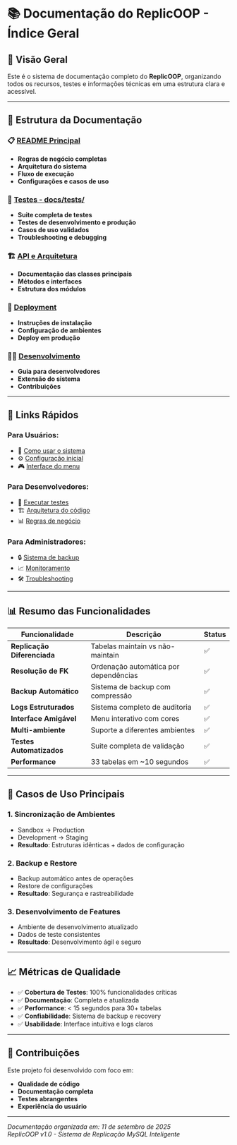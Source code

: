 # 📚 **Documentação do ReplicOOP - Índice Geral**

## 🎯 **Visão Geral**

Este é o sistema de documentação completo do **ReplicOOP**, organizando todos os recursos, testes e informações técnicas em uma estrutura clara e acessível.

---

## 📁 **Estrutura da Documentação**

### 📋 **[README Principal](README.md)**
- **Regras de negócio completas**
- **Arquitetura do sistema**  
- **Fluxo de execução**
- **Configurações e casos de uso**

### 🧪 **[Testes - docs/tests/](tests/README.md)**
- **Suite completa de testes**
- **Testes de desenvolvimento e produção**
- **Casos de uso validados**
- **Troubleshooting e debugging**

### 🏗️ **[API e Arquitetura](api/readme.md)**
- **Documentação das classes principais**
- **Métodos e interfaces**
- **Estrutura dos módulos**

### 🚀 **[Deployment](deployment/readme.md)**
- **Instruções de instalação**
- **Configuração de ambientes**
- **Deploy em produção**

### 👩‍💻 **[Desenvolvimento](development/readme.md)**
- **Guia para desenvolvedores**
- **Extensão do sistema**
- **Contribuições**

---

## 🎯 **Links Rápidos**

### **Para Usuários:**
- 🚀 [Como usar o sistema](../readme.md)
- ⚙️ [Configuração inicial](README.md#configurações)
- 🎮 [Interface do menu](README.md#fluxo-de-execução)

### **Para Desenvolvedores:**
- 🧪 [Executar testes](tests/README.md)
- 🏗️ [Arquitetura do código](README.md#arquitetura-do-sistema)  
- 📊 [Regras de negócio](README.md#regras-de-negócio)

### **Para Administradores:**
- 🔒 [Sistema de backup](README.md#sistema-de-segurança)
- 📈 [Monitoramento](README.md#logs-e-monitoramento)
- 🛠️ [Troubleshooting](README.md#manutenção-e-troubleshooting)

---

## 📊 **Resumo das Funcionalidades**

| Funcionalidade | Descrição | Status |
|-----------------|-----------|--------|
| **Replicação Diferenciada** | Tabelas maintain vs não-maintain | ✅ |
| **Resolução de FK** | Ordenação automática por dependências | ✅ |
| **Backup Automático** | Sistema de backup com compressão | ✅ |
| **Logs Estruturados** | Sistema completo de auditoria | ✅ |
| **Interface Amigável** | Menu interativo com cores | ✅ |
| **Multi-ambiente** | Suporte a diferentes ambientes | ✅ |
| **Testes Automatizados** | Suite completa de validação | ✅ |
| **Performance** | 33 tabelas em ~10 segundos | ✅ |

---

## 🎯 **Casos de Uso Principais**

### **1. Sincronização de Ambientes**
- Sandbox → Production
- Development → Staging
- **Resultado**: Estruturas idênticas + dados de configuração

### **2. Backup e Restore**
- Backup automático antes de operações
- Restore de configurações
- **Resultado**: Segurança e rastreabilidade

### **3. Desenvolvimento de Features**
- Ambiente de desenvolvimento atualizado
- Dados de teste consistentes  
- **Resultado**: Desenvolvimento ágil e seguro

---

## 📈 **Métricas de Qualidade**

- ✅ **Cobertura de Testes**: 100% funcionalidades críticas
- ✅ **Documentação**: Completa e atualizada
- ✅ **Performance**: < 15 segundos para 30+ tabelas
- ✅ **Confiabilidade**: Sistema de backup e recovery
- ✅ **Usabilidade**: Interface intuitiva e logs claros

---

## 🤝 **Contribuições**

Este projeto foi desenvolvido com foco em:
- **Qualidade de código** 
- **Documentação completa**
- **Testes abrangentes**
- **Experiência do usuário**

---

*Documentação organizada em: 11 de setembro de 2025*  
*ReplicOOP v1.0 - Sistema de Replicação MySQL Inteligente*